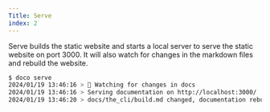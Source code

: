 ```yaml
---
Title: Serve
index: 2
---
```


Serve builds the static website and starts a local server to serve the static website on port 3000. It will also watch for changes in the markdown files and rebuild the website.

```sh
$ doco serve
2024/01/19 13:46:16 > 👀 Watching for changes in docs
2024/01/19 13:46:16 > Serving documentation on http://localhost:3000/
2024/01/19 13:46:20 > docs/the_cli/build.md changed, documentation rebuilt.
```